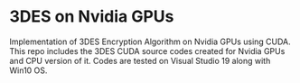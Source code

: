 # 3DES on Nvidia GPUs
Implementation of 3DES Encryption Algorithm on Nvidia GPUs using CUDA.
This repo includes the 3DES CUDA source codes created for Nvidia GPUs and CPU version of it.
Codes are tested on Visual Studio 19 along with Win10 OS. 
